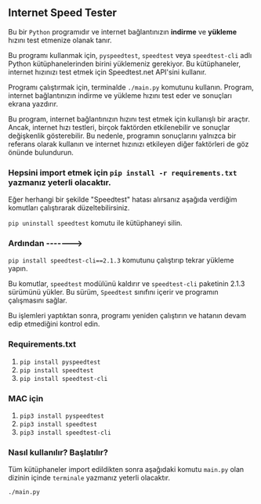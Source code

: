 ## Internet Speed Tester

Bu bir `Python` programıdır ve internet bağlantınızın <b>indirme</b> ve <b>yükleme</b> hızını test etmenize olanak tanır.

Bu programı kullanmak için, `pyspeedtest`, `speedtest` veya `speedtest-cli` adlı Python kütüphanelerinden birini yüklemeniz gerekiyor. Bu kütüphaneler, internet hızınızı test etmek için Speedtest.net API'sini kullanır.

Programı çalıştırmak için, terminalde `./main.py` komutunu kullanın. Program, internet bağlantınızın indirme ve yükleme hızını test eder ve sonuçları ekrana yazdırır.

Bu program, internet bağlantınızın hızını test etmek için kullanışlı bir araçtır. Ancak, internet hızı testleri, birçok faktörden etkilenebilir ve sonuçlar değişkenlik gösterebilir. Bu nedenle, programın sonuçlarını yalnızca bir referans olarak kullanın ve internet hızınızı etkileyen diğer faktörleri de göz önünde bulundurun.

### Hepsini import etmek için `pip install -r requirements.txt` yazmanız yeterli olacaktır.

Eğer herhangi bir şekilde "Speedtest" hatası alırsanız aşağıda verdiğim komutları çalıştırarak düzeltebilirsiniz.

`pip uninstall speedtest` komutu ile kütüphaneyi silin.

### Ardından ------->

`pip install speedtest-cli==2.1.3` komutunu çalıştırıp tekrar yükleme yapın.

Bu komutlar, `speedtest` modülünü kaldırır ve `speedtest-cli` paketinin 2.1.3 sürümünü yükler. Bu sürüm, `Speedtest` sınıfını içerir ve programın çalışmasını sağlar.

Bu işlemleri yaptıktan sonra, programı yeniden çalıştırın ve hatanın devam edip etmediğini kontrol edin.

### Requirements.txt

1. `pip install pyspeedtest`
2. `pip install speedtest`
3. `pip install speedtest-cli`

### MAC için

1. `pip3 install pyspeedtest`
2. `pip3 install speedtest`
3. `pip3 install speedtest-cli`

### Nasıl kullanılır? Başlatılır?

Tüm kütüphaneler import edildikten sonra aşağıdaki komutu `main.py` olan dizinin içinde `terminale` yazmanız yeterli olacaktır.

`./main.py`
